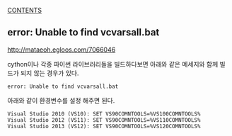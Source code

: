 [CONTENTS](README.md)
## error: Unable to find vcvarsall.bat 
http://mataeoh.egloos.com/7066046

cython이나 각종 파이썬 라이브러리들을 빌드하다보면 아래와 같은 메세지와 함께 빌드가 되지 않는 경우가 있다.

`error: Unable to find vcvarsall.bat`

아래와 같이 환경변수를 설정 해주면 된다.

    Visual Studio 2010 (VS10): SET VS90COMNTOOLS=%VS100COMNTOOLS%
    Visual Studio 2012 (VS11): SET VS90COMNTOOLS=%VS110COMNTOOLS%
    Visual Studio 2013 (VS12): SET VS90COMNTOOLS=%VS120COMNTOOLS%